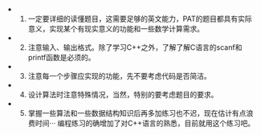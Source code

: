 *  1. 一定要详细的读懂题目，这需要足够的英文能力，PAT的题目都具有实际意义，实现某个有现实意义的功能和一些数学计算需求。
*  2. 注意输入、输出格式。除了学习C++之外，了解了解C语言的scanf和printf函数是必须的。
*  3. 注意每一个步骤应实现的功能，先不要考虑代码是否简洁。
*  4. 设计算法时注意特殊情况，当然，特别的要考虑题目的要求。
*  5. 掌握一些算法和一些数据结构知识后再多加练习也不迟，现在估计有点浪费时间··· 编程练习的确增加了对C++语言的熟悉，目前就用这个练习吧。
